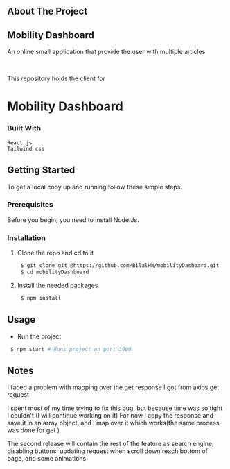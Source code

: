 <!-- ABOUT THE PROJECT -->

## About The Project
## Mobility Dashboard
An online small application that provide the user with multiple articles 

<br />

This repository holds the client for <h1>Mobility Dashboard</h1>

### Built With
    React js
    Tailwind css

<!-- GETTING STARTED -->

## Getting Started

To get a local copy up and running follow these simple steps.

### Prerequisites

Before you begin, you need to install Node.Js.

### Installation

1. Clone the repo and cd to it
   ```sh
    $ git clone git @https://github.com/BilalHW/mobilityDashoard.git
    $ cd mobilityDashboard
   ```
2. Install the needed packages
   ```sh
    $ npm install
   ```

<!-- USAGE EXAMPLES -->

## Usage

- Run the project

```sh
 $ npm start # Runs project on port 3000
```

## Notes
I faced a problem with mapping over the get response I got from axios get request

I spent most of my time trying to fix this bug, but because time was so tight I couldn't (I will continue working on it)
For now I copy the response and save it in an array object, and I map over it which works(the same process was done for get )

The second release will contain the rest of the feature as search engine, disabling buttons, updating request when scroll down reach bottom of page, and some animations 

